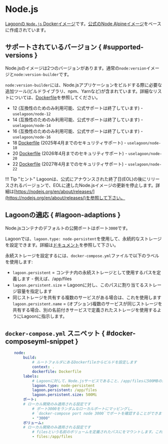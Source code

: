 # Node.js

[Lagoonの `Node.js` Dockerイメージ](https://github.com/uselagoon/lagoon-images/tree/main/images/node)です。[公式のNode Alpineイメージ](https://hub.docker.com/_/node/)をベースに作成されています。

## サポートされているバージョン { #supported-versions }

Node.jsのイメージは2つのバージョンがあります。通常の`node:version`イメージと`node:version-builder`です。

`node:version-builder`には、Node.jsアプリケーションをビルドする際に必要な追加ツール(ビルドライブラリ、npm、Yarnなど)が含まれています。詳細なリストについては、[Dockerfile](https://github.com/uselagoon/lagoon-images/tree/main/images/node-builder)を参照してください。

* 12 \(互換性のためのみ利用可能、公式サポートは終了しています\) - `uselagoon/node-12`
* 14 \(互換性のためのみ利用可能、公式サポートは終了しています\) - `uselagoon/node-14`
* 16 \(互換性のためのみ利用可能、公式サポートは終了しています\) - `uselagoon/node-16`
* 18 [Dockerfile](https://github.com/uselagoon/lagoon-images/blob/main/images/node/18.Dockerfile) (2025年4月までのセキュリティサポート) - `uselagoon/node-18`
* 20 [Dockerfile](https://github.com/uselagoon/lagoon-images/blob/main/images/node/20.Dockerfile) (2026年4月までのセキュリティサポート) - `uselagoon/node-20`
* 22 [Dockerfile](https://github.com/uselagoon/lagoon-images/blob/main/images/node/22.Dockerfile) (2027年4月までのセキュリティサポート) - `uselagoon/node-22`

!!! Tip "ヒント"
    Lagoonは、公式にアナウンスされた終了日(EOL)の後にリリースされるバージョンで、EOLに達したNode.jsイメージの更新を停止します。詳細は[https://nodejs.org/en/about/releases/](https://nodejs.org/en/about/releases/)を参照して下さい。

## Lagoonの適応 { #lagoon-adaptions }

Node.jsコンテナのデフォルトの公開ポートはポート`3000`です。

Lagoonでは、`lagoon.type: node-persistent`を使用して、永続的なストレージを設定できます。詳細は[ドキュメント](../concepts-basics/docker-compose-yml.md#persistent-storage)を参照して下さい。

永続ストレージを設定するには、`docker-compose.yml`ファイルで以下のラベルを使用します:

* `lagoon.persistent` = コンテナ内の永続ストレージとして使用するパスを定義します - 例えば、/app/files
* `lagoon.persistent.size` = Lagoonに対し、このパスに割り当てるストレージ容量を指定します
* 同じストレージを共有する複数のサービスがある場合は、これを使用します
`lagoon.persistent.name` = (オプション)複数のサービスが同じストレージを共有する場合、別の名前付きサービスで定義されたストレージを使用するようにLagoonに指示します。

## `docker-compose.yml` スニペット { #docker-composeyml-snippet }

```yaml title="docker-compose.yml"
    node:
        build:
            # ルートフォルダにあるDockerfileからビルドを設定します
            context: .
            dockerfile: Dockerfile
        labels:
            # Lagoonに対して、Node.jsサービスであること、/app/filesに500MBの永続ストレージを設定します。
            lagoon.type: node-persistent
            lagoon.persistent: /app/files
            lagoon.persistent.size: 500Mi
        ポート:
        # ローカル開発のみ適用される設定です
            # ポート3000をランダムなローカルポートにマッピングし、
            # `docker-compose port node 3000`でポートを確認することができます。
            - "3000"
        ボリューム:
        # ローカル開発のみ適用される設定です
            # filesという名前のボリュームを定義されたパスにをマウントします。これは、本番環境と同じ状態を再現するためにローカル開発環境で利用されます。
            - files:/app/files
```

